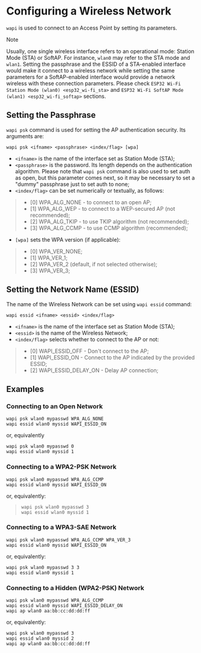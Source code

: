 # Configuring a Wireless Network

`wapi` is used to connect to an Access Point by setting its parameters.

<div class="note">

<div class="title">

Note

</div>

Usually, one single wireless interface refers to an operational mode:
Station Mode (STA) or SoftAP. For instance, `wlan0` may refer to the STA
mode and `wlan1`. Setting the passphrase and the ESSID of a STA-enabled
interface would make it connect to a wireless network while setting the
same parameters for a SoftAP-enabled interface would provide a network
wireless with these connection parameters. Please check `ESP32 Wi-Fi
Station Mode (wlan0) <esp32_wi-fi_sta>` and `ESP32 Wi-Fi SoftAP Mode
(wlan1) <esp32_wi-fi_softap>` sections.

</div>

## Setting the Passphrase

`wapi psk` command is used for setting the AP authentication security.
Its arguments are:

    wapi psk <ifname> <passphrase> <index/flag> [wpa]

  - `<ifname>` is the name of the interface set as Station Mode (STA);
  - `<passphrase>` is the password. Its length depends on the
    authentication algorithm. Please note that `wapi psk` command is
    also used to set auth as open, but this parameter comes next, so it
    may be necessary to set a "dummy" passphrase just to set auth to
    none;
  - `<index/flag>` can be set numerically or textually, as follows:

>   - \[0\] WPA\_ALG\_NONE - to connect to an open AP;
>   - \[1\] WPA\_ALG\_WEP - to connect to a WEP-secured AP (not
>     recommended);
>   - \[2\] WPA\_ALG\_TKIP - to use TKIP algorithm (not recommended);
>   - \[3\] WPA\_ALG\_CCMP - to use CCMP algorithm (recommended);

  - `[wpa]` sets the WPA version (if applicable):

>   - \[0\] WPA\_VER\_NONE;
>   - \[1\] WPA\_VER\_1;
>   - \[2\] WPA\_VER\_2 (default, if not selected otherwise);
>   - \[3\] WPA\_VER\_3;

## Setting the Network Name (ESSID)

The name of the Wireless Network can be set using `wapi essid` command:

    wapi essid <ifname> <essid> <index/flag>

  - `<ifname>` is the name of the interface set as Station Mode (STA);
  - `<essid>` is the name of the Wireless Network;
  - `<index/flag>` selects whether to connect to the AP or not:

>   - \[0\] WAPI\_ESSID\_OFF - Don't connect to the AP;
>   - \[1\] WAPI\_ESSID\_ON - Connect to the AP indicated by the
>     provided ESSID;
>   - \[2\] WAPI\_ESSID\_DELAY\_ON - Delay AP connection;

## Examples

### Connecting to an Open Network

    wapi psk wlan0 mypasswd WPA_ALG_NONE
    wapi essid wlan0 myssid WAPI_ESSID_ON

or, equivalently

    wapi psk wlan0 mypasswd 0
    wapi essid wlan0 myssid 1

### Connecting to a WPA2-PSK Network

    wapi psk wlan0 mypasswd WPA_ALG_CCMP 
    wapi essid wlan0 myssid WAPI_ESSID_ON

or, equivalently:

> 
> 
>     wapi psk wlan0 mypasswd 3
>     wapi essid wlan0 myssid 1

### Connecting to a WPA3-SAE Network

    wapi psk wlan0 mypasswd WPA_ALG_CCMP WPA_VER_3
    wapi essid wlan0 myssid WAPI_ESSID_ON

or, equivalently:

    wapi psk wlan0 mypasswd 3 3
    wapi essid wlan0 myssid 1

### Connecting to a Hidden (WPA2-PSK) Network

    wapi psk wlan0 mypasswd WPA_ALG_CCMP 
    wapi essid wlan0 myssid WAPI_ESSID_DELAY_ON
    wapi ap wlan0 aa:bb:cc:dd:dd:ff

or, equivalently:

    wapi psk wlan0 mypasswd 3
    wapi essid wlan0 myssid 2
    wapi ap wlan0 aa:bb:cc:dd:dd:ff
